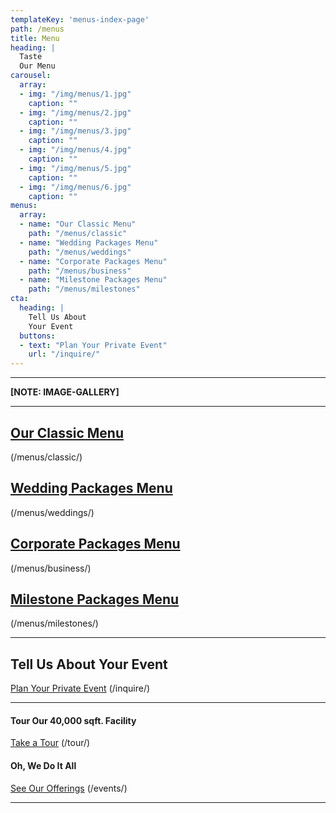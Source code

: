 ```yaml
---
templateKey: 'menus-index-page'
path: /menus
title: Menu
heading: |
  Taste
  Our Menu
carousel:
  array:
  - img: "/img/menus/1.jpg"
    caption: ""
  - img: "/img/menus/2.jpg"
    caption: ""
  - img: "/img/menus/3.jpg"
    caption: ""
  - img: "/img/menus/4.jpg"
    caption: ""
  - img: "/img/menus/5.jpg"
    caption: ""
  - img: "/img/menus/6.jpg"
    caption: ""
menus:
  array:
  - name: "Our Classic Menu"
    path: "/menus/classic"
  - name: "Wedding Packages Menu"
    path: "/menus/weddings"
  - name: "Corporate Packages Menu"
    path: "/menus/business"
  - name: "Milestone Packages Menu"
    path: "/menus/milestones"
cta:
  heading: |
    Tell Us About
    Your Event
  buttons:
  - text: "Plan Your Private Event"
    url: "/inquire/"
---
```

---

**[NOTE: IMAGE-GALLERY]**

---

## [Our Classic Menu](/menus/classic/)
(/menus/classic/)

## [Wedding Packages Menu](/menus/weddings/)
(/menus/weddings/)

## [Corporate Packages Menu](/menus/business/)
(/menus/business/)

## [Milestone Packages Menu](/menus/milestones/)
(/menus/milestones/)

---

## Tell Us About Your Event
[Plan Your Private Event](/inquire/) (/inquire/)

---

#### Tour Our 40,000 sqft. Facility
[Take a Tour](/tour/) (/tour/)

#### Oh, We Do It All
[See Our Offerings](/events/) (/events/)

---
